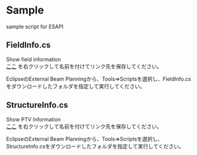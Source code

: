 # Sample
sample script for ESAPI

## FieldInfo.cs
Show field information  
[ここ](https://raw.githubusercontent.com/wkt84/Sample/master/FieldInfo.cs) を右クリックして名前を付けてリンク先を保存してください。

EclipseのExternal Beam Planningから、Tools=>Scriptsを選択し、FieldInfo.csをダウンロードしたフォルダを指定して実行してください。

## StructureInfo.cs
Show PTV Information  
[ここ](https://raw.githubusercontent.com/wkt84/Sample/master/StructureInfo.cs) を右クリックして名前を付けてリンク先を保存してください。

EclipseのExternal Beam Planningから、Tools=>Scriptsを選択し、StructureInfo.csをダウンロードしたフォルダを指定して実行してください。
